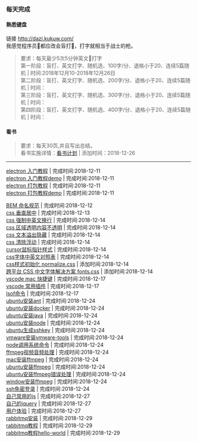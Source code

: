 ### 每天完成
#### 熟悉键盘
链接 http://dazi.kukuw.com/  
我感觉程序员都应改会盲打，打字就相当于战士的枪。
>要求：每天最少5次5分钟英文打字  
>第一阶段：盲打、英文打字、随机选、100字/分、退格小于20、连续5篇随机 | 时间:2018年12月10-2018年12月26日  
>第二阶段：盲打、英文打字、随机选、200字/分、退格小于20、连续5篇随机 | 时间：  
>第三阶段：盲打、英文打字、随机选、300字/分、退格小于20、连续5篇随机 | 时间：  
>第四阶段：盲打、英文打字、随机选、400字/分、退格小于20、连续5篇随机 | 时间：  

#### 看书
>要求：每天30页,并且写出总结。    
>看书实施详情：[看书计划](https://github.com/13653389794/plain/blob/master/book/book.md) | 添加时间：2018-12-26       

-----------------------------------------------------

[electron 入门教程](https://github.com/13653389794/plain/blob/master/electron/入门教程/入门教程.md) | 完成时间:2018-12-11      
[electron 入门教程demo](https://github.com/13653389794/plain/tree/master/electron/demo/demo01) | 完成时间:2018-12-11      
[electron 打包教程](https://github.com/13653389794/plain/blob/master/electron/electron打包/electron打包.md) | 完成时间:2018-12-11      
[electron 打包教程demo](https://github.com/13653389794/plain/tree/master/electron/demo/demo02) | 完成时间:2018-12-11  

[BEM 命名规范](https://github.com/13653389794/plain/blob/master/css/BEM.md) | 完成时间:2018-12-12   
[css 垂直居中](https://github.com/13653389794/plain/blob/master/css/垂直居中.md) | 完成时间:2018-12-13    
[css 强制中英文换行](https://github.com/13653389794/plain/blob/master/css/强制中英文换行.md) | 完成时间:2018-12-14   
[css 区域透明内容不透明](https://github.com/13653389794/plain/blob/master/css/区域透明内容不透明.md) | 完成时间:2018-12-14   
[css 文本溢出隐藏](https://github.com/13653389794/plain/blob/master/css/文本溢出隐藏.md) | 完成时间:2018-12-14   
[css 清除浮动](https://github.com/13653389794/plain/blob/master/css/清除浮动.md) | 完成时间:2018-12-14   
[cursor鼠标指针样式](https://github.com/13653389794/plain/blob/master/css/cursor指针.md) | 完成时间:2018-12-14   
[css字体中英文对照表](https://github.com/13653389794/plain/blob/master/css/字体中英文对照表.md) | 完成时间:2018-12-14   
[css样式初始化 normalize.css](https://github.com/necolas/normalize.css)  | 添加时间:2018-12-14   
[跨平台 CSS 中文字体解决方案 fonts.css](https://github.com/zenozeng/fonts.css)  | 添加时间:2018-12-14    
[vscode mac 快捷键](https://github.com/13653389794/plain/blob/master/vscode/mac快捷键.md)  | 完成时间:2018-12-17   
[vscode 常用插件](https://github.com/13653389794/plain/blob/master/vscode/常用插件.md)  | 完成时间:2018-12-17   
[lsof命令](https://github.com/13653389794/plain/blob/master/lsof/lsof.md)  | 完成时间:2018-12-17   
[ubuntu安装ant](https://github.com/13653389794/plain/blob/master/ubuntu/ubuntu安装ant.md)  | 完成时间:2018-12-24    
[ubuntu安装docker](https://github.com/13653389794/plain/blob/master/ubuntu/ubuntu安装docker.md)  | 完成时间:2018-12-24    
[ubuntu安装java](https://github.com/13653389794/plain/blob/master/ubuntu/ubuntu安装java.md)  | 完成时间:2018-12-24    
[ubuntu安装node](https://github.com/13653389794/plain/blob/master/ubuntu/ubuntu安装node.md)  | 完成时间:2018-12-24   
[ubuntu生成sshkey](https://github.com/13653389794/plain/blob/master/ubuntu/ubuntu生成sshkey.md)  | 完成时间:2018-12-24   
[vmware安装vmware-tools](https://github.com/13653389794/plain/blob/master/vmware/安装vmware-tools.md)  | 完成时间:2018-12-24   
[node调用系统命令](https://github.com/13653389794/plain/blob/master/node/node调用系统命令.md)  | 完成时间:2018-12-24   
[ffmpeg视频音频处理](https://github.com/13653389794/plain/blob/master/ffmpeg/ffmpeg介绍.md)  | 完成时间:2018-12-24   
[mac安装ffmpeg](https://github.com/13653389794/plain/blob/master/ffmpeg/mac安装ffmpeg.md)  | 完成时间:2018-12-24   
[ubuntu安装ffmpeg](https://github.com/13653389794/plain/blob/master/ffmpeg/ubuntu安装ffmpeg.md)  | 完成时间:2018-12-24    
[ubuntu安装ffmpeg错误处理](https://github.com/13653389794/plain/blob/master/ffmpeg/ubuntu安装ffmpeg错误处理.md)  | 完成时间:2018-12-24     
[window安装ffmpeg](https://github.com/13653389794/plain/blob/master/ffmpeg/window安装ffmpeg.md)  | 完成时间:2018-12-24     
[ssh免密登录](https://github.com/13653389794/plain/blob/master/ssh/ssh免密登录.md)  | 完成时间:2018-12-24     
[自己常用的js](https://github.com/13653389794/plain/blob/master/javascript/常用的js.js)  | 完成时间:2018-12-27     
[自己的jquery](https://github.com/13653389794/plain/blob/master/javascript/自己的jquery.js)  | 完成时间:2018-12-27     
[用户体验](https://github.com/13653389794/plain/blob/master/用户体验/用户体验.md)  | 完成时间:2018-12-27     
[rabbitmq安装](https://github.com/13653389794/plain/blob/master/rabbitmq/rabbitmq安装.md)  | 完成时间:2018-12-29     
[rabbitmq教程](https://github.com/13653389794/plain/blob/master/rabbitmq/rabbitmq教程.md)  | 完成时间:2018-12-29     
[rabbitmq教程hello-world](https://github.com/13653389794/plain/blob/master/rabbitmq/rabbitmq教程hello-world.md)  | 完成时间:2018-12-29     






